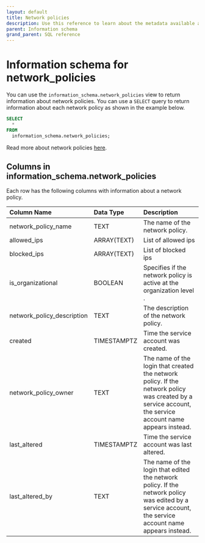 ```yaml
---
layout: default
title: Network policies
description: Use this reference to learn about the metadata available about network policies using the information schema.
parent: Information schema
grand_parent: SQL reference
---
```


# Information schema for network_policies

You can use the `information_schema.network_policies` view to return information about network policies.
You can use a `SELECT` query to return information about each network policy as shown in the example below.
```sql
SELECT
  *
FROM
  information_schema.network_policies;
```

Read more about network policies [here](../../../Guides/managing-your-organization/network-policies.md).

## Columns in information_schema.network_policies

Each row has the following columns with information about a network policy.

|  Column Name    | Data Type | Description                                                     |
|:----------------|:----------|:----------------------------------------------------------------|
| network_policy_name | TEXT      | The name of the network policy. |
| allowed_ips  | ARRAY(TEXT)      | List of allowed ips |
| blocked_ips     | ARRAY(TEXT)      | List of blocked ips                                        |
| is_organizational | BOOLEAN | Specifies if the network policy is active at the organization level . |
| network_policy_description | TEXT | The description of the network policy.  |
| created         | TIMESTAMPTZ | Time the service account was created.   |
| network_policy_owner      | TEXT   | The name of the login that created the network policy. If the network policy was created by a service account, the service account name appears instead. |
| last_altered    | TIMESTAMPTZ | Time the service account was last altered.   |
| last_altered_by | TEXT      | The name of the login that edited the network policy. If the network policy was edited by a service account, the service account name appears instead. |


